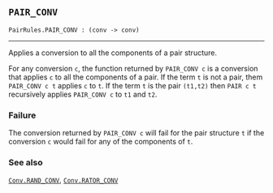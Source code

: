 ## `PAIR_CONV`

``` hol4
PairRules.PAIR_CONV : (conv -> conv)
```

------------------------------------------------------------------------

Applies a conversion to all the components of a pair structure.

For any conversion `c`, the function returned by `PAIR_CONV c` is a
conversion that applies `c` to all the components of a pair. If the term
`t` is not a pair, them `PAIR_CONV c t` applies `c` to `t`. If the term
`t` is the pair `(t1,t2)` then `PAIR c t` recursively applies
`PAIR_CONV c` to `t1` and `t2`.

### Failure

The conversion returned by `PAIR_CONV c` will fail for the pair
structure `t` if the conversion `c` would fail for any of the components
of `t`.

### See also

[`Conv.RAND_CONV`](#Conv.RAND_CONV),
[`Conv.RATOR_CONV`](#Conv.RATOR_CONV)
